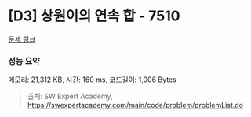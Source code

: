 # [D3] 상원이의 연속 합 - 7510 

[문제 링크](https://swexpertacademy.com/main/code/problem/problemDetail.do?contestProbId=AWoEzJFa2A4DFARq) 

### 성능 요약

메모리: 21,312 KB, 시간: 160 ms, 코드길이: 1,006 Bytes



> 출처: SW Expert Academy, https://swexpertacademy.com/main/code/problem/problemList.do